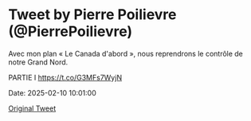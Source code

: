 # Tweet by Pierre Poilievre (@PierrePoilievre)

Avec mon plan « Le Canada d'abord », nous reprendrons le contrôle de notre Grand Nord.

PARTIE I https://t.co/G3MFs7WyjN

Date: 2025-02-10 10:01:00

[Original Tweet](https://x.com/PierrePoilievre/status/1888890905429467211)

